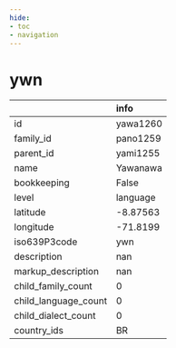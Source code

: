 ```yaml
---
hide:
- toc
- navigation
---
```

# ywn
|                      | info     |
|:---------------------|:---------|
| id                   | yawa1260 |
| family_id            | pano1259 |
| parent_id            | yami1255 |
| name                 | Yawanawa |
| bookkeeping          | False    |
| level                | language |
| latitude             | -8.87563 |
| longitude            | -71.8199 |
| iso639P3code         | ywn      |
| description          | nan      |
| markup_description   | nan      |
| child_family_count   | 0        |
| child_language_count | 0        |
| child_dialect_count  | 0        |
| country_ids          | BR       |